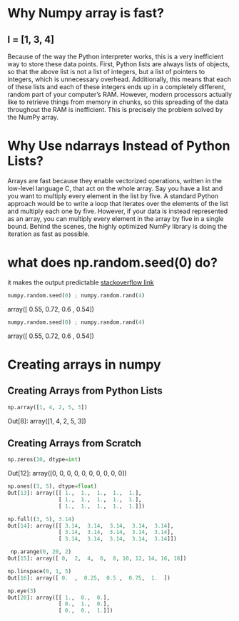 # Why Numpy array is fast?
## l = [1, 3, 4]
Because of the way the Python interpreter works, 
this is a very inefficient way to store these data points. 
First, Python lists are always lists of objects, so that the above list  is not a list of integers,
but a list of pointers to integers, which is unnecessary overhead. Additionally, 
this means that each of these lists and each of these integers ends up in a completely different,
random part of your computer’s RAM. However, modern processors actually like to retrieve things from memory in chunks, 
so this spreading of the data throughout the RAM is inefficient.
This is precisely the problem solved by the NumPy array.
# Why Use ndarrays Instead of Python Lists?
Arrays are fast because they enable vectorized operations, 
written in the low-level language C, that act on the whole array. Say you have a list and you want to multiply 
every element in the list by five. A standard Python approach would be to write a loop that iterates over the
 elements of the list and multiply each one by five. However, if your data is instead represented as an array, 
 you can multiply every element in the array by five in a single bound. Behind the scenes, the highly optimized NumPy 
 library is doing the iteration as fast as possible.
# what does np.random.seed(0) do?
it makes the output predictable
[stackoverflow link](https://stackoverflow.com/questions/21494489/what-does-numpy-random-seed0-do)
```python
numpy.random.seed(0) ; numpy.random.rand(4)
```
array([ 0.55,  0.72,  0.6 ,  0.54])
```python
numpy.random.seed(0) ; numpy.random.rand(4)
```
array([ 0.55,  0.72,  0.6 ,  0.54])
# Creating arrays in numpy
## Creating Arrays from Python Lists
```python
np.array([1, 4, 2, 5, 3])
```
Out[8]: array([1, 4, 2, 5, 3])
## Creating Arrays from Scratch
```python
np.zeros(10, dtype=int)
```
Out[12]: array([0, 0, 0, 0, 0, 0, 0, 0, 0, 0])
```python
np.ones((3, 5), dtype=float)
Out[13]: array([[ 1.,  1.,  1.,  1.,  1.],
                [ 1.,  1.,  1.,  1.,  1.],
                [ 1.,  1.,  1.,  1.,  1.]])
```

```python
np.full((3, 5), 3.14)
Out[14]: array([[ 3.14,  3.14,  3.14,  3.14,  3.14],
                [ 3.14,  3.14,  3.14,  3.14,  3.14],
                [ 3.14,  3.14,  3.14,  3.14,  3.14]])
```
```python
 np.arange(0, 20, 2)
Out[15]: array([ 0,  2,  4,  6,  8, 10, 12, 14, 16, 18])
```

```python
np.linspace(0, 1, 5)
Out[16]: array([ 0.  ,  0.25,  0.5 ,  0.75,  1.  ])
```

```python
np.eye(3)
Out[20]: array([[ 1.,  0.,  0.],
                [ 0.,  1.,  0.],
                [ 0.,  0.,  1.]])
```